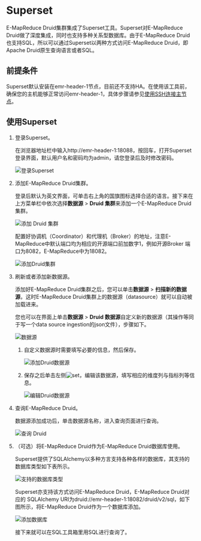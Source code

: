 # Superset

E-MapReduce Druid集群集成了Superset工具。Superset对E-MapReduce Druid做了深度集成，同时也支持多种关系型数据库。由于E-MapReduce Druid也支持SQL，所以可以通过Superset以两种方式访问E-MapReduce Druid，即Apache Druid原生查询语言或者SQL。

## 前提条件

Superset默认安装在emr-header-1节点，目前还不支持HA。在使用该工具前，确保您的主机能够正常访问emr-header-1，具体步骤请参见[使用SSH连接主节点](/intl.zh-CN/集群管理/集群配置/连接集群/使用SSH连接主节点.md)。

## 使用Superset

1.  登录Superset。

    在浏览器地址栏中输入http://emr-header-1:18088，按回车，打开Superset登录界面，默认用户名和密码均为admin，请您登录后及时修改密码。

    ![登录Superset](https://static-aliyun-doc.oss-cn-hangzhou.aliyuncs.com/assets/img/zh-CN/5698197951/p10869.png)

2.  添加E-MapReduce Druid集群。

    登录后默认为英文界面，可单击右上角的国旗图标选择合适的语言。接下来在上方菜单栏中依次选择**数据源** \> **Druid 集群**来添加一个E-MapReduce Druid集群。

    ![添加 Druid 集群](https://static-aliyun-doc.oss-cn-hangzhou.aliyuncs.com/assets/img/zh-CN/5698197951/p10870.png)

    配置好协调机（Coordinator）和代理机（Broker）的地址，注意E-MapReduce中默认端口均为相应的开源端口前加数字1，例如开源Broker 端口为8082，E-MapReduce中为18082。

    ![添加Druid集群](https://static-aliyun-doc.oss-cn-hangzhou.aliyuncs.com/assets/img/zh-CN/5698197951/p10871.png)

3.  刷新或者添加新数据源。

    添加好E-MapReduce Druid集群之后，您可以单击**数据源** \> **扫描新的数据源**，这时E-MapReduce Druid集群上的数据源（datasource）就可以自动被加载进来。

    您也可以在界面上单击**数据源** \> **Druid 数据源**自定义新的数据源（其操作等同于写一个data source ingestion的json文件），步骤如下。

    ![数据源](https://static-aliyun-doc.oss-cn-hangzhou.aliyuncs.com/assets/img/zh-CN/6698197951/p10872.png)

    1.  自定义数据源时需要填写必要的信息，然后保存。

        ![添加Druid数据源](https://static-aliyun-doc.oss-cn-hangzhou.aliyuncs.com/assets/img/zh-CN/6698197951/p10873.png)

    2.  保存之后单击左侧![set](https://static-aliyun-doc.oss-cn-hangzhou.aliyuncs.com/assets/img/zh-CN/4239801951/p77688.png)，编辑该数据源，填写相应的维度列与指标列等信息。

        ![编辑Druid数据源](https://static-aliyun-doc.oss-cn-hangzhou.aliyuncs.com/assets/img/zh-CN/6698197951/p10874.png)

4.  查询E-MapReduce Druid。

    数据源添加成功后，单击数据源名称，进入查询页面进行查询。

    ![查询 Druid](https://static-aliyun-doc.oss-cn-hangzhou.aliyuncs.com/assets/img/zh-CN/6698197951/p10875.png)

5.  （可选）将E-MapReduce Druid作为E-MapReduce Druid数据库使用。

    Superset提供了SQLAlchemy以多种方言支持各种各样的数据库，其支持的数据库类型如下表所示。

    ![支持的数据库类型](https://static-aliyun-doc.oss-cn-hangzhou.aliyuncs.com/assets/img/zh-CN/6698197951/p10876.png)

    Superset亦支持该方式访问E-MapReduce Druid，E-MapReduce Druid对应的 SQLAlchemy URI为druid://emr-header-1:18082/druid/v2/sql，如下图所示，将E-MapReduce Druid作为一个数据库添加。

    ![添加数据库](https://static-aliyun-doc.oss-cn-hangzhou.aliyuncs.com/assets/img/zh-CN/6698197951/p10877.png)

    接下来就可以在SQL工具箱里用SQL进行查询了。


